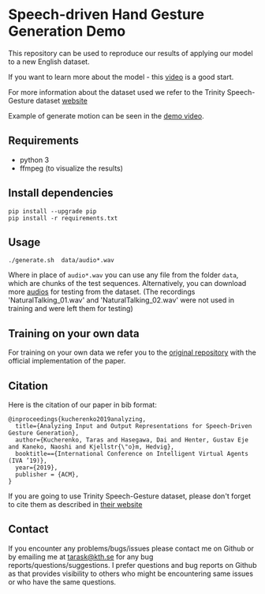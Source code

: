 # Speech-driven Hand Gesture Generation Demo
This repository can be used to reproduce our results of applying our model to a new English dataset.

If you want to learn more about the model - this [video](https://youtu.be/Iv7UBe92zrw) is a good start.

For more information about the dataset used we refer to the Trinity Speech-Gesture dataset [website](https://trinityspeechgesture.scss.tcd.ie/)

Example of generate motion can be seen in the [demo video](https://youtu.be/tQLVyTVtsSU).

## Requirements
* python 3
* ffmpeg (to visualize the results)

## Install dependencies
```
pip install --upgrade pip
pip install -r requirements.txt
```

## Usage
```
./generate.sh  data/audio*.wav
```
Where in place of `audio*.wav` you can use any file from the folder `data`, which are chunks of the test sequences.
 Alternatively, you can download more [audios](https://trinityspeechgesture.scss.tcd.ie/Audio/) for testing from the dataset.
(The recordings 'NaturalTalking_01.wav' and 'NaturalTalking_02.wav' were not used in training and were left them for testing)

## Training on your own data
For training on your own data we refer you to the [original repository](https://github.com/GestureGeneration/Speech_driven_gesture_generation_with_autoencoder) with the official implementation of the paper.

## Citation
Here is the citation of our paper in bib format:
```
@inproceedings{kucherenko2019analyzing,
  title={Analyzing Input and Output Representations for Speech-Driven Gesture Generation},
  author={Kucherenko, Taras and Hasegawa, Dai and Henter, Gustav Eje  and Kaneko, Naoshi and Kjellstr{\"o}m, Hedvig},
  booktitle=={International Conference on Intelligent Virtual Agents (IVA ’19)},
  year={2019},
  publisher = {ACM},
}
```

If you are going to use Trinity Speech-Gesture dataset, please don't forget to cite them as described in [their website](https://trinityspeechgesture.scss.tcd.ie/Readme.txt)

## Contact
If you encounter any problems/bugs/issues please contact me on Github or by emailing me at tarask@kth.se for any bug reports/questions/suggestions. I prefer questions and bug reports on Github as that provides visibility to others who might be encountering same issues or who have the same questions.
